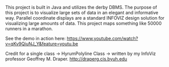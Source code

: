 This project is built in Java and utilizes the derby DBMS.
The purpose of this project is to visualize large sets of data
in an elegant and informative way. 
Parallel coordinate displays are a standard INFOVIZ design solution 
for visualizing large amounts of data. 
This project maps something like 50000 runners in a marathon.

See the demo in action here: https://www.youtube.com/watch?v=qKv9QiuNJ_Y&feature=youtu.be

Credit for a single class -> HyrumPolyline Class -> written by my InfoViz professor Geoffrey M. Draper. http://draperg.cis.byuh.edu

